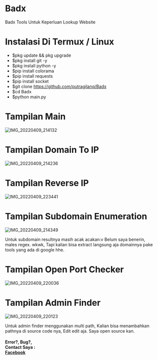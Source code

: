 # Badx
Badx Tools Untuk Keperluan Lookup Website
# Instalasi Di Termux / Linux
- $pkg update && pkg upgrade
- $pkg install git -y
- $pkg install python -y
- $pip install colorama
- $pip install requests
- $pip install socket
- $git clone https://github.com/putragilanq/Badx
- $cd Badx
- $python main.py

# Tampilan Main

![IMG_20220409_214132](https://user-images.githubusercontent.com/89762138/162580751-547a8190-2ae8-42db-8d5f-83bb30981e59.jpg)

# Tampilan Domain To IP

![IMG_20220409_214236](https://user-images.githubusercontent.com/89762138/162580787-a72b72c6-4a1b-4bb7-a65d-dee7d54a6cbd.jpg)

# Tampilan Reverse IP

![IMG_20220409_223441](https://user-images.githubusercontent.com/89762138/162580870-394f1d97-9183-4292-bddf-e550f0d57453.jpg)

# Tampilan Subdomain Enumeration

![IMG_20220409_214349](https://user-images.githubusercontent.com/89762138/162580892-f396bb1e-38e5-43e8-b233-432b968f3e88.jpg)

<p>Untuk subdomain resultnya masih acak acakan:v Belum saya benerin, males regex. wkwk, Tapi kalian bisa extract langsung aja domainnya pake tools yang ada di google hhe.</p>

# Tampilan Open Port Checker

![IMG_20220409_220036](https://user-images.githubusercontent.com/89762138/162580919-793d662d-0cfd-404c-b669-9fcccaa9dfa7.jpg)

# Tampilan Admin Finder

![IMG_20220409_220123](https://user-images.githubusercontent.com/89762138/162580951-3f1f7671-9dd4-4adf-b653-c2a8df045b6a.jpg)

<p>Untuk admin finder menggunakan multi path, Kalian bisa menambahkan pathnya di source code nya, Edit edit aja. Saya open source kan.</p>

<h4>Error?, Bug?, <br> Contact Saya : <br> <a href="https://www.facebook.com/putragilanq" target="_blank">Facebook</a></h4>
